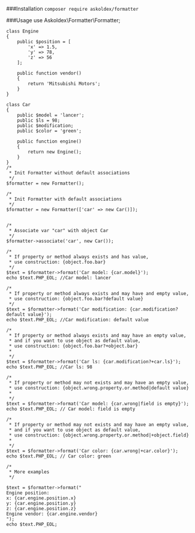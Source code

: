 ###Installation
`composer require askoldex/formatter`

###Usage
    use Askoldex\Formatter\Formatter;
    
    class Engine
    {
        public $position = [
            'x' => 1.5,
            'y' => 78,
            'z' => 56
        ];
    
        public function vendor()
        {
            return 'Mitsubishi Motors';
        }
    }
    
    class Car
    {
        public $model = 'lancer';
        public $ls = 98;
        public $modification;
        public $color = 'green';
    
        public function engine()
        {
            return new Engine();
        }
    }
    /*
     * Init Formatter without default associations
     */
    $formatter = new Formatter();
    
    /*
     * Init Formatter with default associations
     */
    $formatter = new Formatter(['car' => new Car()]);
    
    
    /*
     * Associate var "car" with object Car
     */
    $formatter->associate('car', new Car());
    
    /*
     * If property or method always exists and has value,
     * use construction: {object.foo.bar}
     */
    $text = $formatter->format('Car model: {car.model}');
    echo $text.PHP_EOL; //Car model: lancer
    
    /*
     * If property or method always exists and may have and empty value,
     * use construction: {object.foo.bar?default value}
     */
    $text = $formatter->format('Car modification: {car.modification?default value}');
    echo $text.PHP_EOL; //Car modification: default value
    
    /*
     * If property or method always exists and may have an empty value,
     * and if you want to use object as default value,
     * use construction: {object.foo.bar?+object.bar}
     *
     */
    $text = $formatter->format('Car ls: {car.modification?+car.ls}');
    echo $text.PHP_EOL; //Car ls: 98
    
    /*
     * If property or method may not exists and may have an empty value,
     * use construction: {object.wrong.property.or.method|default value}
     *
     */
    $text = $formatter->format('Car model: {car.wrong|field is empty}');
    echo $text.PHP_EOL; // Car model: field is empty
    
    /*
     * If property or method may not exists and may have an empty value,
     * and if you want to use object as default value,
     * use construction: {object.wrong.property.or.method|+object.field}
     *
     */
    $text = $formatter->format('Car color: {car.wrong|+car.color}');
    echo $text.PHP_EOL; // Car color: green
    
    /*
     * More examples
     */
    
    $text = $formatter->format("
    Engine position:
    x: {car.engine.position.x}
    y: {car.engine.position.y}
    z: {car.engine.position.z}
    Engine vendor: {car.engine.vendor}
    ");
    echo $text.PHP_EOL;